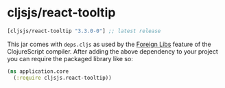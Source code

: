 # cljsjs/react-tooltip

[](dependency)
```clojure
[cljsjs/react-tooltip "3.3.0-0"] ;; latest release
```
[](/dependency)

This jar comes with `deps.cljs` as used by the [Foreign Libs][flibs] feature
of the ClojureScript compiler. After adding the above dependency to your project
you can require the packaged library like so:

```clojure
(ns application.core
  (:require cljsjs.react-tooltip))
```


[flibs]: https://clojurescript.org/reference/packaging-foreign-deps
